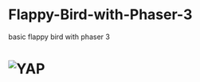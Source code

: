 # Flappy-Bird-with-Phaser-3
basic flappy bird with phaser 3

# <img alt="YAP" src="https://i.imgur.com/g4Kj7kU.gif">
